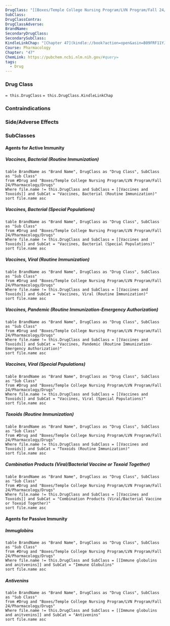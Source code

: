 ```yaml
---
DrugClass: "[[Boxes/Temple College Nursing Program/LVN Program/Fall 24/Pharmacology/Drug Classes/Vaccines]]"
SubClass: 
DrugClassContra: 
DrugClassAdverse: 
BrandName: 
SecondaryDrugClass: 
SecondarySubClass: 
KindleLinkChap: "[Chapter 47](kindle://book?action=open&asin=B09FRF11YJ&location=27339)"
Course: Pharmacology
Chapter: "47"
ChemLink: https://pubchem.ncbi.nlm.nih.gov/#query=
tags:
  - Drug
---
```

### Drug Class 
`= this.DrugClass`
	`= this.DrugClass.KindleLinkChap`

### Contraindications


### Side/Adverse Effects 


### SubClasses
#### Agents for Active Immunity
##### Vaccines, Bacterial (Routine Immunization)
```dataview
table BrandName as "Brand Name", DrugClass as "Drug Class", SubClass as "Sub Class"
from #Drug and "Boxes/Temple College Nursing Program/LVN Program/Fall 24/Pharmacology/Drugs" 
Where file.name != this.DrugClass and SubClass = [[Vaccines and Toxoids]] and SubCat = "Vaccines, Bacterial (Routine Immunization)"
sort file.name asc
```

##### Vaccines, Bacterial (Special Populations)
```dataview
table BrandName as "Brand Name", DrugClass as "Drug Class", SubClass as "Sub Class"
from #Drug and "Boxes/Temple College Nursing Program/LVN Program/Fall 24/Pharmacology/Drugs" 
Where file.name != this.DrugClass and SubClass = [[Vaccines and Toxoids]] and SubCat = "Vaccines, Bacterial (Special Populations)"
sort file.name asc
```

##### Vaccines, Viral (Routine Immunization)
```dataview
table BrandName as "Brand Name", DrugClass as "Drug Class", SubClass as "Sub Class"
from #Drug and "Boxes/Temple College Nursing Program/LVN Program/Fall 24/Pharmacology/Drugs" 
Where file.name != this.DrugClass and SubClass = [[Vaccines and Toxoids]] and SubCat = "Vaccines, Viral (Routine Immunization)"
sort file.name asc
```

##### Vaccines, Pandemic (Routine Immunization-Emergency Authorization)
```dataview
table BrandName as "Brand Name", DrugClass as "Drug Class", SubClass as "Sub Class"
from #Drug and "Boxes/Temple College Nursing Program/LVN Program/Fall 24/Pharmacology/Drugs" 
Where file.name != this.DrugClass and SubClass = [[Vaccines and Toxoids]] and SubCat = "Vaccines, Pandemic (Routine Immunization-Emergency Authorization)"
sort file.name asc
```

##### Vaccines, Viral (Special Populations)
```dataview
table BrandName as "Brand Name", DrugClass as "Drug Class", SubClass as "Sub Class"
from #Drug and "Boxes/Temple College Nursing Program/LVN Program/Fall 24/Pharmacology/Drugs" 
Where file.name != this.DrugClass and SubClass = [[Vaccines and Toxoids]] and SubCat = "Vaccines, Viral (Special Populations)"
sort file.name asc
```

##### Toxoids (Routine Immunization)
```dataview
table BrandName as "Brand Name", DrugClass as "Drug Class", SubClass as "Sub Class"
from #Drug and "Boxes/Temple College Nursing Program/LVN Program/Fall 24/Pharmacology/Drugs" 
Where file.name != this.DrugClass and SubClass = [[Vaccines and Toxoids]] and SubCat = "Toxoids (Routine Immunization)"
sort file.name asc
```

##### Combination Products (Viral/Bacterial Vaccine or Toxoid Together)
```dataview
table BrandName as "Brand Name", DrugClass as "Drug Class", SubClass as "Sub Class"
from #Drug and "Boxes/Temple College Nursing Program/LVN Program/Fall 24/Pharmacology/Drugs" 
Where file.name != this.DrugClass and SubClass = [[Vaccines and Toxoids]] and SubCat = "Combination Products (Viral/Bacterial Vaccine or Toxoid Together)"
sort file.name asc
```

#### Agents for Passive Immunity
##### Immuglobins
```dataview
table BrandName as "Brand Name", DrugClass as "Drug Class", SubClass as "Sub Class"
from #Drug and "Boxes/Temple College Nursing Program/LVN Program/Fall 24/Pharmacology/Drugs" 
Where file.name != this.DrugClass and SubClass = [[Immune globulins and anitvenins]] and SubCat = "Immune Globulins"
sort file.name asc
```
##### Antivenins
```dataview
table BrandName as "Brand Name", DrugClass as "Drug Class", SubClass as "Sub Class"
from #Drug and "Boxes/Temple College Nursing Program/LVN Program/Fall 24/Pharmacology/Drugs" 
Where file.name != this.DrugClass and SubClass = [[Immune globulins and anitvenins]] and SubCat = "Antivenins"
sort file.name asc
```

